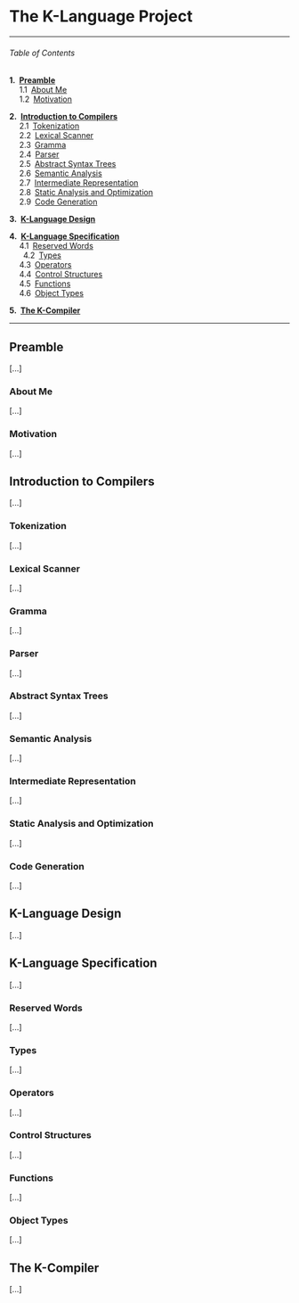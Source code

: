 # The K-Language Project

---
###### Table of Contents

__1.&ensp;[Preamble](#preamble)__  
&nbsp;&ensp;&ensp;1.1&ensp;[About Me](#about-me)  
&nbsp;&ensp;&ensp;1.2&ensp;[Motivation](#motivation)  

__2.&ensp;[Introduction to Compilers](#introduction-to-compilers)__  
&nbsp;&ensp;&ensp;2.1&ensp;[Tokenization](#tokenization)  
&nbsp;&ensp;&ensp;2.2&ensp;[Lexical Scanner](#lexical-scanner)  
&nbsp;&ensp;&ensp;2.3&ensp;[Gramma](#gramma)  
&nbsp;&ensp;&ensp;2.4&ensp;[Parser](#parser)  
&nbsp;&ensp;&ensp;2.5&ensp;[Abstract Syntax Trees](#abstract-syntax-trees)  
&nbsp;&ensp;&ensp;2.6&ensp;[Semantic Analysis](#semantic-analysis)  
&nbsp;&ensp;&ensp;2.7&ensp;[Intermediate Representation](#intermediate-representation)  
&nbsp;&ensp;&ensp;2.8&ensp;[Static Analysis and Optimization](#static-analysis-and-optimization)  
&nbsp;&ensp;&ensp;2.9&ensp;[Code Generation](#code-generation)  

__3.&ensp;[K-Language Design](#k-language-design)__  

__4.&ensp;[K-Language Specification](#k-language-specification)__  
&nbsp;&ensp;&ensp;4.1&ensp;[Reserved Words](#reserved-words)  
&nbsp;&emsp;&ensp;4.2&ensp;[Types](#types)  
&nbsp;&ensp;&ensp;4.3&ensp;[Operators](#operators)  
&nbsp;&ensp;&ensp;4.4&ensp;[Control Structures](#control-structures)  
&nbsp;&ensp;&ensp;4.5&ensp;[Functions](#functions)  
&nbsp;&ensp;&ensp;4.6&ensp;[Object Types](#object-types)  

__5.&ensp;[The K-Compiler](#the-k-compiler)__

---

## Preamble
[...]

### About Me
[...]

### Motivation
[...]


## Introduction to Compilers
[...]

### Tokenization
[...]

### Lexical Scanner
[...]

### Gramma
[...]

### Parser
[...]

### Abstract Syntax Trees
[...]

### Semantic Analysis
[...]

### Intermediate Representation
[...]

### Static Analysis and Optimization
[...]

### Code Generation
[...]


## K-Language Design
[...]

## K-Language Specification
[...]

### Reserved Words
[...]

### Types
[...]

### Operators
[...]

### Control Structures
[...]

### Functions
[...]

### Object Types
[...]


## The K-Compiler
[...]
